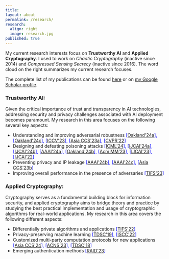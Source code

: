 ```yaml
---
title:
layout: about
permalink: /research/
research:
  align: right
  image: research.jpg
published: true
---
```


<!--## Research
My research interests fall in three macro-areas of computer science and engineering:
- distributed systems
- intelligent and autonomous systems
- algorithms and optimization

Focuses I have interested on are:
- Wireless Sensor Networks
- Edge Computing
- [Edge Intelligence]({{site.baseurl}}/research/edge-ai)
- Federated Learning
- Autonomous Vehicles
- Reinforcement Learning
- Swarm Intelligence
- Genetic Algorithms-->


My current research interests focus on __Trustworthy AI__ and __Applied Cryptography__. I used to work on _Chaotic Cryptography_ (inactive since 2014) and _Compressed Sensing Secrecy_ (inactive since 2016). The word cloud on the right summarizes my current research focuses. 

The complete list of my publications can be found [here]({{site.baseurl}}/research/fullList) or on [my Google Scholar profile](https://scholar.google.com/citations?user=JK21OM0AAAAJ). 

### Trustworthy AI:  
Given the critical importance of trust and transparency in AI technologies, addressing security and privacy challenges associated with AI deployment becomes paramount. My research in this area focuses on the following several key aspects: 
- Understanding and improving adversarial robustness <span style="color:blue"> [[Oakland'24a]({{site.baseurl}}/research/trustworthyAI)], [[Oakland'24c]({{site.baseurl}}/research/trustworthyAI)], [[ICCV'23]({{site.baseurl}}/research/trustworthyAI)], [[Asia CCS'23a]({{site.baseurl}}/research/trustworthyAI)], [[CVPR'22]({{site.baseurl}}/research/trustworthyAI)] </span>  
- Designing and defeating poisoning attacks <span style="color:blue"> 
[[ICML'24]({{site.baseurl}}/research/trustworthyAI)], [[IJCAI'24a]({{site.baseurl}}/research/trustworthyAI)], [[IJCAI'24b]({{site.baseurl}}/research/trustworthyAI)], [[AAAI'24a]({{site.baseurl}}/research/trsutworthyAI)], [[Oakland'24b]({{site.baseurl}}/research/trustworthyAI)], [[Acm MM'23]({{site.baseurl}}/research/trustworthyAI)], [[IJCAI'23]({{site.baseurl}}/research/trustworthyAI)], [[IJCAI'22]({{site.baseurl}}/research/trustworthyAI)] </span>  
- Preventing privacy and IP leakage <span style="color:blue"> [[AAAI'24b]({{site.baseurl}}/research/trustworthyAI)], [[AAAI'24c]({{site.baseurl}}/research/trustworthyAI)], [[Asia CCS'23b]({{site.baseurl}}/research/trustworthyAI)] </span>  
- Improving overall performance in the presence of adversaries <span style="color:blue"> [[TIFS'23]({{site.baseurl}}/research/trustworthyAI)] </span>  


### Applied Cryptography:  
Cryptography serves as a fundamental building block for information security, and applied cryptography aims to bridge theory and practice by studying the best practical implementation and usage of cryptographic algorithms for real-world applications. My research in this area covers the following different aspects:
- Differentially private algorithms and applications <span style="color:blue"> [[TIFS'22]({{site.baseurl}}/research/appCrypt)] </span>  
- Privacy-preserving machine learning <span style="color:blue"> [[TDSC'19]({{site.baseurl}}/research/appCrypt)], [[ISCC'22]({{site.baseurl}}/research/appCrypt)]</span>  
- Customized multi-party computation protocols for new applications <span style="color:blue"> [[Asia CCS'24]({{site.baseurl}}/research/appCrypt)], [[ACNS'23]({{site.baseurl}}/research/appCrypt)], [[TDSC'18]({{site.baseurl}}/research/appCrypt)]</span>  
- Emerging authentication methods <span style="color:blue"> [[RAID'23]({{site.baseurl}}/research/appCrypt)]</span>  




